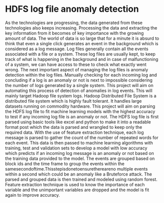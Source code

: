 # HDFS log file anomaly detection 


As the technologies are progressing, the data generated from these technologies also keeps increasing. Processing the data and extracting the key information from it becomes of key importance with the growing amount of data. The world of data is so large that for a minute it is absurd to think that even a single click generates an event in the background which is considered as a log message. Log files generally contain all the events associated with a file or a system. These log files are usually kept, to keep track of what is happening in the background and in case of malfunctioning of a system, we can have access to these to check what exactly went wrong. The next important aspect of managing the log files is anomaly detection within the log files. Manually checking for each incoming log and concluding if a log is an anomaly or not is next to impossible considering the number of logs generated by a single system. This project will aim on automating this process of detection of anomalies in log events. This will mainly target Hadoop file system logs. Hadoop Distributed File System is a distributed file system which is highly fault tolerant. It handles large datasets running on commodity hardware. This project will aim on parsing the HDFS log file to fit machine learning models with the highest accuracy to test if any incoming log file is an anomaly or not. The HDFS log file is first parsed using basic tools like excel and python to make it into a readable format post which the data is parsed and wrangled to keep only the required data. With the use of feature extraction technique, each log message is parsed to gather the count of the number of repeated words for each event. This data is then passed to machine learning algorithms with training, test and validation sets to develop a model with low accuracy which predicts if an incoming log message is an anomaly or not based on the training data provided to the model. The events are grouped based on block ids and the time frame to group the events within the samesecondoftime.Thisstepisdonetoensurethereareno multiple events within a second which could be an anomaly like a Bruteforce attack. The parsed and grouped data is then trained and modeled using random forest. Feature extraction technique is used to know the importance of each variable and the unimportant variables are dropped and the model is fit again to improve accuracy.

